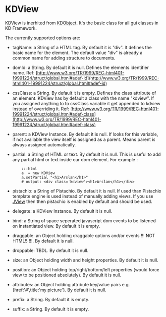 # KDView

KDView is inerhited from [KDObject](/core/KDObject). It's the basic class for
all gui classes in KD Framework. 


The currently supported options are:

* tagName: a String of a HTML tag. By default it is "div".  It defines the basic
  name for the element. The default value "div" is already a common name for
  adding structure to documents.
* domId: a String. By default it is null. Defines the elements identifier name.
  Ref: [http://www.w3.org/TR/1999/REC-html401-19991224/struct/global.html#adef-id](http://www.w3.org/TR/1999/REC-html401-19991224/struct/global.html#adef-id)
* cssClass: a String. By default it is empty. Defines the class attribute of an
  element. KDView has by default a class with the name "kdview". If you assigned anything
  to to cssClass variable it get appended to kdview instead of overriding it.
  Ref: [http://www.w3.org/TR/1999/REC-html401-19991224/struct/global.html#adef-class](http://www.w3.org/TR/1999/REC-html401-19991224/struct/global.html#adef-class)
* parent: a KDView Instance. By default it is null. If looks for this variable,
  if not available the view itself is assigned as a parent. Means parent is
  always assigned automatically.
* partial: a String of HTML or text. By default it is null. This is useful to
  add any partial html or text inside our dom element. For example :
            
          :::html
          a  = new KDView
          a.setPartial "<h1>Arslan</h1>"
          # output: <div class='kdview'><h1>Arslan</h1></div>

* pistachio: a String of Pistachio. By default it is null. If used than
  Pistachio template engine is used instead of manually adding views. If you use
  [JView](/core/JView) then then pistachio is enabled by default and should be
  used.
* delegate: a KDView Instance. By default it is null.
* bind: a String of space seperated javascript dom events to be listened on
  instantiated view. By default it is empty.
* draggable: an Object holding draggable options and/or events !!! NOT HTML5
  !!!. By default it is null.
* droppable: TBDL. By default it is null.
* size: an Object holding width and height properties. By default it is null.
* position: an Object holding top/right/bottom/left properties (would force view
  to be positioned absolutely). By default it is null.
* attributes: an Object holding attribute key/value pairs e.g.
  {href:'#',title:'my picture'}. By default it is null.
* prefix: a String. By default it is empty.
* suffix: a String. By default it is empty.
